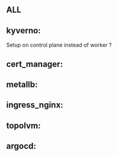 
## ALL

## kyverno:

Setup on control plane instead of worker ?

## cert_manager:

## metallb:

## ingress_nginx:

## topolvm:

## argocd:


